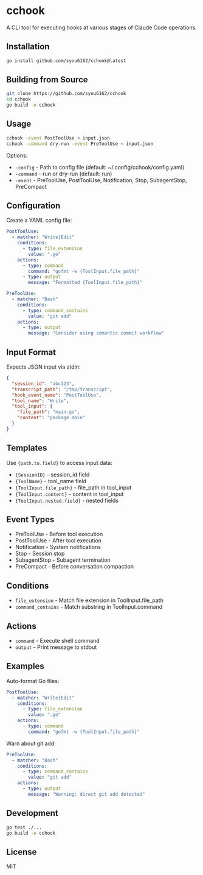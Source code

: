 # cchook

A CLI tool for executing hooks at various stages of Claude Code operations.

## Installation

```bash
go install github.com/syou6162/cchook@latest
```

## Building from Source

```bash
git clone https://github.com/syou6162/cchook
cd cchook
go build -o cchook
```

## Usage

```bash
cchook -event PostToolUse < input.json
cchook -command dry-run -event PreToolUse < input.json
```

Options:
- `-config` - Path to config file (default: ~/.config/cchook/config.yaml)
- `-command` - run or dry-run (default: run)
- `-event` - PreToolUse, PostToolUse, Notification, Stop, SubagentStop, PreCompact

## Configuration

Create a YAML config file:

```yaml
PostToolUse:
  - matcher: "Write|Edit"
    conditions:
      - type: file_extension
        value: ".go"
    actions:
      - type: command
        command: "gofmt -w {ToolInput.file_path}"
      - type: output
        message: "Formatted {ToolInput.file_path}"

PreToolUse:
  - matcher: "Bash"
    conditions:
      - type: command_contains
        value: "git add"
    actions:
      - type: output
        message: "Consider using semantic commit workflow"
```

## Input Format

Expects JSON input via stdin:

```json
{
  "session_id": "abc123",
  "transcript_path": "/tmp/transcript",
  "hook_event_name": "PostToolUse",
  "tool_name": "Write",
  "tool_input": {
    "file_path": "main.go",
    "content": "package main"
  }
}
```

## Templates

Use `{path.to.field}` to access input data:

- `{SessionID}` - session_id field
- `{ToolName}` - tool_name field  
- `{ToolInput.file_path}` - file_path in tool_input
- `{ToolInput.content}` - content in tool_input
- `{ToolInput.nested.field}` - nested fields

## Event Types

- PreToolUse - Before tool execution
- PostToolUse - After tool execution
- Notification - System notifications
- Stop - Session stop
- SubagentStop - Subagent termination
- PreCompact - Before conversation compaction

## Conditions

- `file_extension` - Match file extension in ToolInput.file_path
- `command_contains` - Match substring in ToolInput.command

## Actions

- `command` - Execute shell command
- `output` - Print message to stdout

## Examples

Auto-format Go files:
```yaml
PostToolUse:
  - matcher: "Write|Edit"
    conditions:
      - type: file_extension
        value: ".go"
    actions:
      - type: command
        command: "gofmt -w {ToolInput.file_path}"
```

Warn about git add:
```yaml
PreToolUse:
  - matcher: "Bash"
    conditions:
      - type: command_contains
        value: "git add"
    actions:
      - type: output
        message: "Warning: direct git add detected"
```

## Development

```bash
go test ./...
go build -o cchook
```

## License

MIT